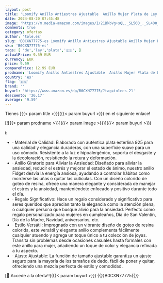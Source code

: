 ```yaml
---
layout: post
title: 'Loomify Anillo Antiestres Ajustable  Anillo Mujer Plata de Ley 925 Anillo con Perlas Resina  Anillo Ansiedad Giratorio de Cuentas para Novia Esposa Madre Hija Amigos'
date: 2024-08-20 07:45:48
image: 'https://m.media-amazon.com/images/I/21BkbVg+sQL._SL500_._SL400_.jpg'
comments: true
category: ofertas
author: 'tole.es'
slug: 'B0CXN77775-es Loomify Anillo Antiestres Ajustable Anillo Mujer Plata de...'
sku: 'B0CXN77775-es'
tags: [ 'de','ley','plata','🇪🇸', ]
actualPrice: 9.59 EUR
currency: EUR
price: 9.59
comparePrice: 12.99 EUR
prodname: 'Loomify Anillo Antiestres Ajustable  Anillo Mujer Plata de Ley 925 Anillo con Perlas Resina  Anillo Ansiedad Giratorio de Cuentas para Novia Esposa Madre Hija Amigos'
country: 'es'
flag: '🇪🇸'
brand: ''
buyurl: 'https://www.amazon.es/dp/B0CXN77775/?tag=tolees-21'
descuento: '26.17'
average: '9.59'
---
```


Tienes [{{< param title >}}]({{< param buyurl >}}) en el siguiente enlace!

[![{{< param prodname >}}]({{< param image >}})]({{< param buyurl >}})

ℹ️:

- · Material de Calidad: Elaborado con auténtica plata esterlina 925 para una calidad y elegancia duraderas, con una superficie suave para un uso cómodo. Resistente a la luz e hipoalergénico, soporta el desgaste y la decoloración, resistiendo la rotura y deformación.
- · Anillo Giratorio para Aliviar la Ansiedad: Diseñado para aliviar la ansiedad, reducir el estrés y mejorar el estado de ánimo, nuestro anillo Fidget desvía la energía ansiosa, ayudando a controlar hábitos como morderse las uñas o quitar las cutículas. Con un diseño colorido de goteo de resina, ofrece una manera elegante y considerada de manejar el estrés y la ansiedad, manteniéndote enfocado y positivo durante todo el día.
- · Regalo Significativo: Hace un regalo considerado y significativo para seres queridos que aprecian tanto la elegancia como la atención plena, o cualquier persona que busque alivio para la ansiedad. Perfecto como regalo personalizado para mujeres en cumpleaños, Día de San Valentín, Día de la Madre, Navidad, aniversarios, etc.
- · Estilo Versátil: Impregnado con un vibrante diseño de goteo de resina colorida, este versátil y elegante anillo complementa fácilmente cualquier atuendo y agrega un toque único a tu colección de joyas. Transita sin problemas desde ocasiones casuales hasta formales con este anillo para mujer, añadiendo un toque de color y elegancia refinada a tu aspecto.
- · Ajuste Ajustable: La función de tamaño ajustable garantiza un ajuste seguro para la mayoría de los tamaños de dedo, fácil de poner y quitar, ofreciendo una mezcla perfecta de estilo y comodidad.

[🛒 Accede a la oferta!!]({{< param buyurl >}})
{{<world>}}B0CXN77775{{</world>}}
